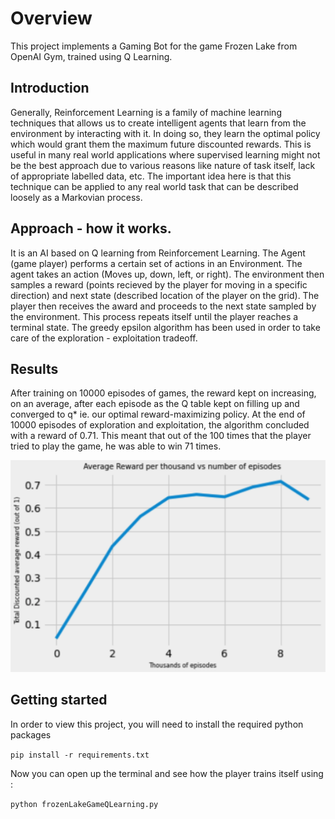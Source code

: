 # Overview
This project implements a Gaming Bot for the game Frozen Lake from OpenAI Gym, trained using Q Learning. 

## Introduction 
Generally, Reinforcement Learning is a family of machine learning techniques that allows us to create intelligent agents that learn from the environment by interacting with it. In doing so, they learn the optimal policy which would grant them the maximum future discounted rewards. This is useful in many real world applications where supervised learning might not be the best approach due to various reasons like nature of task itself, lack of appropriate labelled data, etc.
The important idea here is that this technique can be applied to any real world task that can be described loosely as a Markovian process.


## Approach - how it works. 
It is an AI based on Q learning from Reinforcement Learning. The Agent (game player) performs a certain set of actions in an Environment. The agent takes an action (Moves up, down, left, or right). The environment then samples a reward (points recieved by the player for moving in a specific direction) and next state (described location of the player on the grid). The player then receives the award and proceeds to the next state sampled by the environment. This process repeats itself until the player reaches a terminal state. The greedy epsilon algorithm has been used in order to take care of the exploration - exploitation tradeoff. 

## Results 
After training on 10000 episodes of games, the reward kept on increasing, on an average, after each episode as the Q table kept on filling up and converged to q* ie. our optimal reward-maximizing policy. 
At the end of 10000 episodes of exploration and exploitation, the algorithm concluded with a reward of 0.71. This meant that out of the 100 times that the player tried to play the game, he was able to win 71 times. 


![Training results](/Images/rewards.png)

## Getting started 
In order to view this project, you will need to install the required python packages

`pip install -r requirements.txt`

Now you can open up the terminal and see how the player trains itself using : 

`python frozenLakeGameQLearning.py`

